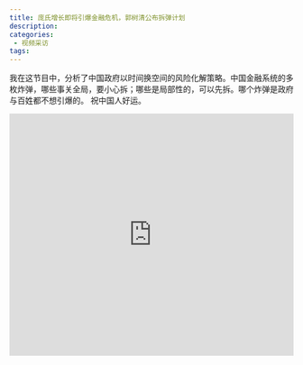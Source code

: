 ```yaml
---
title: 庞氏增长即将引爆金融危机，郭树清公布拆弹计划
description: 
categories:
 - 视频采访
tags:
---
```


我在这节目中，分析了中国政府以时间换空间的风险化解策略。中国金融系统的多枚炸弹，哪些事关全局，要小心拆；哪些是局部性的，可以先拆。哪个炸弹是政府与百姓都不想引爆的。
祝中国人好运。

<!-- more -->

<iframe src="https://openload.co/embed/zX_m6bm684Y/1.mp4" scrolling="no" frameborder="0" width="100%" height="430" allowfullscreen="true" webkitallowfullscreen="true" mozallowfullscreen="true"></iframe>
